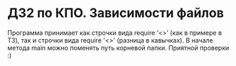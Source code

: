 # ДЗ2 по КПО. Зависимости файлов
Программа принимает как строчки вида require ‘<>’ (как в примере в ТЗ), так и строчки вида require '<>' (разница в кавычках).
В начале метода main можно поменять путь корневой папки.
Приятной проверки :)
